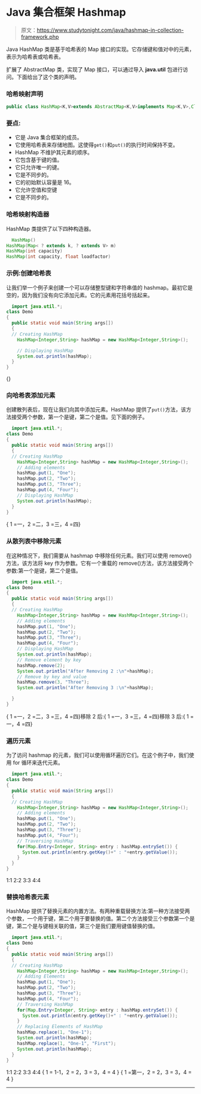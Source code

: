 # Java 集合框架 Hashmap

> 原文：<https://www.studytonight.com/java/hashmap-in-collection-framework.php>

Java HashMap 类是基于哈希表的 Map 接口的实现。它存储键和值对中的元素，表示为哈希表<key value="">或哈希表<k v="">。</k></key>

扩展了 AbstractMap 类，实现了 Map 接口，可以通过导入 **java.util** 包进行访问。下面给出了这个类的声明。

### 哈希映射声明

```java
public class HashMap<K,V>extends AbstractMap<K,V>implements Map<K,V>,Cloneable, Serializable
```

### 要点:

*   它是 Java 集合框架的成员。
*   它使用哈希表来存储地图。这使得`get()`和`put()`的执行时间保持不变。
*   HashMap 不维护其元素的顺序。
*   它包含基于键的值。
*   它只允许唯一的键。
*   它是不同步的。
*   它的初始默认容量是 16。
*   它允许空值和空键
*   它是不同步的。

### 哈希映射构造器

HashMap 类提供了以下四种构造器。

```java
  HashMap()
HashMap(Map< ? extends k, ? extends V> m)
HashMap(int capacity)
HashMap(int capacity, float loadfactor) 

```

### 示例:创建哈希表

让我们举一个例子来创建一个可以存储整型键和字符串值的 hashmap。最初它是空的，因为我们没有向它添加元素。它的元素用花括号括起来。

```java
  import java.util.*;
class Demo
{
  public static void main(String args[])
  {
  // Creating HashMap
    HashMap<Integer,String> hashMap = new HashMap<Integer,String>();

    // Displaying HashMap
    System.out.println(hashMap);
  }
} 

```

{}

### 向哈希表添加元素

创建散列表后，现在让我们向其中添加元素。HashMap 提供了`put()`方法，该方法接受两个参数，第一个是键，第二个是值。见下面的例子。

```java
  import java.util.*;
class Demo
{
  public static void main(String args[])
  {
  // Creating HashMap
    HashMap<Integer,String> hashMap = new HashMap<Integer,String>();
    // Adding elements
    hashMap.put(1, "One");
    hashMap.put(2, "Two");
    hashMap.put(3, "Three");
    hashMap.put(4, "Four");
    // Displaying HashMap
    System.out.println(hashMap);
  }
} 

```

{ 1 =一，2 =二，3 =三，4 =四}

### 从散列表中移除元素

在这种情况下，我们需要从 hashmap 中移除任何元素。我们可以使用 remove()方法，该方法将 key 作为参数。它有一个重载的 remove()方法，该方法接受两个参数:第一个是键，第二个是值。

```java
  import java.util.*;
class Demo
{
  public static void main(String args[])
  {
  // Creating HashMap
    HashMap<Integer,String> hashMap = new HashMap<Integer,String>();
    // Adding elements
    hashMap.put(1, "One");
    hashMap.put(2, "Two");
    hashMap.put(3, "Three");
    hashMap.put(4, "Four");
    // Displaying HashMap
    System.out.println(hashMap);
    // Remove element by key
    hashMap.remove(2);
    System.out.println("After Removing 2 :\n"+hashMap);
    // Remove by key and value
    hashMap.remove(3, "Three");
    System.out.println("After Removing 3 :\n"+hashMap);

  }
} 

```

{ 1 =一，2 =二，3 =三，4 =四}移除 2 后:{ 1 =一，3 =三，4 =四}移除 3 后:{ 1 =一，4 =四}

### 遍历元素

为了访问 hashmap 的元素，我们可以使用循环遍历它们。在这个例子中，我们使用 for 循环来迭代元素。

```java
  import java.util.*;
class Demo
{
  public static void main(String args[])
  {
  // Creating HashMap
    HashMap<Integer,String> hashMap = new HashMap<Integer,String>();
    // Adding elements
    hashMap.put(1, "One");
    hashMap.put(2, "Two");
    hashMap.put(3, "Three");
    hashMap.put(4, "Four");
    // Traversing HashMap
    for(Map.Entry<Integer, String> entry : hashMap.entrySet()) {
      System.out.println(entry.getKey()+" : "+entry.getValue());
    }   
  }
} 

```

1:1 2:2 3:3 4:4

### 替换哈希表元素

HashMap 提供了替换元素的内置方法。有两种重载替换方法:第一种方法接受两个参数，一个用于键，第二个用于要替换的值。第二个方法接受三个参数第一个是键，第二个是与键相关联的值，第三个是我们要用键值替换的值。

```java
  import java.util.*;
class Demo
{
  public static void main(String args[])
  {
  // Creating HashMap
    HashMap<Integer,String> hashMap = new HashMap<Integer,String>();
    // Adding Elements
    hashMap.put(1, "One");
    hashMap.put(2, "Two");
    hashMap.put(3, "Three");
    hashMap.put(4, "Four");
    // Traversing HashMap
    for(Map.Entry<Integer, String> entry : hashMap.entrySet()) {
      System.out.println(entry.getKey()+" : "+entry.getValue());
    }
    // Replacing Elements of HashMap
    hashMap.replace(1, "One-1");
    System.out.println(hashMap);
    hashMap.replace(1, "One-1", "First");
    System.out.println(hashMap);
  }
} 

```

1:1 2:2 3:3 4:4 { 1 = 1-1，2 = 2，3 = 3，4 = 4 } { 1 =第一，2 = 2，3 = 3，4 = 4 }

* * *